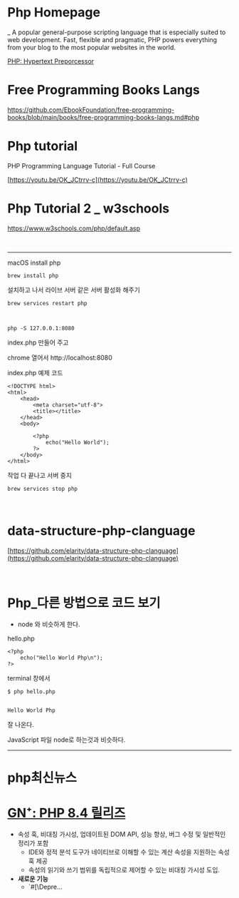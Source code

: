 # Php Homepage

_ A popular general-purpose scripting language that is especially suited to web development. Fast, flexible and pragmatic, PHP powers everything from your blog to the most popular websites in the world.

[PHP: Hypertext Preporcessor](https://www.php.net/)

# Free Programming Books Langs

https://github.com/EbookFoundation/free-programming-books/blob/main/books/free-programming-books-langs.md#php


# Php tutorial

PHP Programming Language Tutorial - Full Course

[https://youtu.be/OK_JCtrrv-c](https://youtu.be/OK_JCtrrv-c)

# Php Tutorial 2 _ w3schools

https://www.w3schools.com/php/default.asp

<br>

<hr>

macOS install php

```
brew install php
```

설치하고 나서 라이브 서버 같은 서버 활성화 해주기

```
brew services restart php



php -S 127.0.0.1:8080
```

index.php 만들어 주고

chrome 열어서
http://localhost:8080

index.php 예제 코드

```
<!DOCTYPE html>
<html>
    <head>
        <meta charset="utf-8">
        <title></title>
    </head>
    <body>

        <?php
            echo("Hello World");
        ?>
    </body>
</html>
```

작업 다 끝나고 서버 중지

```
brew services stop php

```

<br>

# data-structure-php-clanguage

[https://github.com/elarity/data-structure-php-clanguage](https://github.com/elarity/data-structure-php-clanguage)

<br>

# Php\_다른 방법으로 코드 보기

- node 와 비슷하게 한다.

hello.php

```
<?php
    echo("Hello World Php\n");
?>
```

terminal 창에서

```
$ php hello.php


Hello World Php

```

잘 나온다.

JavaScript 파일 node로 하는것과 비슷하다.


<hr />

# php최신뉴스

# **[GN⁺: PHP 8.4 릴리즈](<https://news.hada.io/topic?id=17888&utm_source=discord&utm_medium=bot&utm_campaign=1480>)**
- 속성 훅, 비대칭 가시성, 업데이트된 DOM API, 성능 향상, 버그 수정 및 일반적인 정리가 포함  
  - IDE와 정적 분석 도구가 네이티브로 이해할 수 있는 계산 속성을 지원하는 속성 훅 제공  
  - 속성의 읽기와 쓰기 범위를 독립적으로 제어할 수 있는 비대칭 가시성 도입.  
- **새로운 기능**  
  - `#[\Depre...
